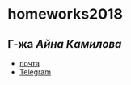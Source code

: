 # homeworks2018
## **Г-жа** _Айна Камилова_
* [почта](mailto:aynakamilova@gmail.com)
* [Telegram](htts://t.me/freezing_summer)

